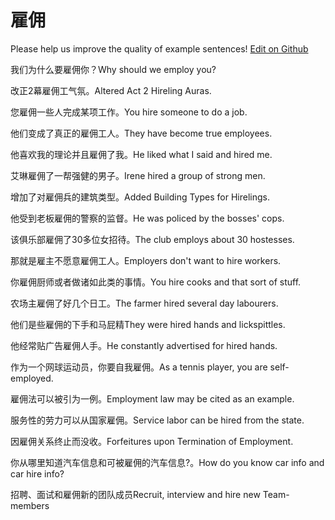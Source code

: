 # 雇佣

Please help us improve the quality of example sentences! [Edit on Github](https://github.com/jiyushe/jiyu-example-sentence-source/blob/main/chinese/guyong.md)

<p><span class="chinese">我们为什么要雇佣你？</span><span class="english">Why should we  employ you?</span></p>

<p><span class="chinese">改正2幕雇佣工气氛。</span><span class="english">Altered Act 2 Hireling Auras.</span></p>

<p><span class="chinese">您雇佣一些人完成某项工作。</span><span class="english">You hire someone to do a job.</span></p>

<p><span class="chinese">他们变成了真正的雇佣工人。</span><span class="english">They have become true employees.</span></p>

<p><span class="chinese">他喜欢我的理论并且雇佣了我。</span><span class="english">He liked what I said and hired me.</span></p>

<p><span class="chinese">艾琳雇佣了一帮强健的男子。</span><span class="english">Irene hired a group of strong men.</span></p>

<p><span class="chinese">增加了对雇佣兵的建筑类型。</span><span class="english">Added Building Types for Hirelings.</span></p>

<p><span class="chinese">他受到老板雇佣的警察的监督。</span><span class="english">He was policed by the bosses' cops.</span></p>

<p><span class="chinese">该俱乐部雇佣了30多位女招待。</span><span class="english">The club employs about 30 hostesses.</span></p>

<p><span class="chinese">那就是雇主不愿意雇佣工人。</span><span class="english">Employers don't want to hire workers.</span></p>

<p><span class="chinese">你雇佣厨师或者做诸如此类的事情。</span><span class="english">You hire cooks and that sort of stuff.</span></p>

<p><span class="chinese">农场主雇佣了好几个日工。</span><span class="english">The farmer hired several day labourers.</span></p>

<p><span class="chinese">他们是些雇佣的下手和马屁精</span><span class="english">They were hired hands and lickspittles.</span></p>

<p><span class="chinese">他经常贴广告雇佣人手。</span><span class="english">He constantly advertised for hired hands.</span></p>

<p><span class="chinese">作为一个网球运动员，你要自我雇佣。</span><span class="english">As a tennis player, you are self-employed.</span></p>

<p><span class="chinese">雇佣法可以被引为一例。</span><span class="english">Employment law may be cited as an example.</span></p>

<p><span class="chinese">服务性的劳力可以从国家雇佣。</span><span class="english">Service labor can be hired from the state.</span></p>

<p><span class="chinese">因雇佣关系终止而没收。</span><span class="english">Forfeitures upon Termination of Employment.</span></p>

<p><span class="chinese">你从哪里知道汽车信息和可被雇佣的汽车信息?。</span><span class="english">How do you know car info and car hire info?</span></p>

<p><span class="chinese">招聘、面试和雇佣新的团队成员</span><span class="english">Recruit, interview and hire new Team-members</span></p>

